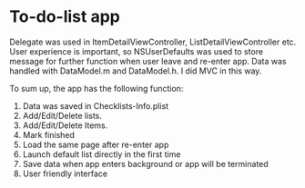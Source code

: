 # To-do-list app
Delegate was used in ItemDetailViewController, ListDetailViewController etc. User experience is important, so NSUserDefaults was used to store message for further function when user leave and re-enter app. Data was handled with DataModel.m and DataModel.h. I did MVC in this way. 




To sum up, the app has the following function:

1. Data was saved in Checklists-Info.plist
2. Add/Edit/Delete lists. 
3. Add/Edit/Delete Items.
4. Mark finished
5. Load the same page after re-enter app
6. Launch default list directly in the first time  
7. Save data when app enters background or app will be terminated
8. User friendly interface


